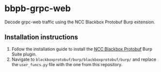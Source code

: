 # bbpb-grpc-web
Decode grpc-web traffic using the NCC Blackbox Protobuf Burp extension.

## Installation instructions
1. Follow the installation guide to install the [NCC Blackbox Protobuf](https://github.com/nccgroup/blackboxprotobuf/tree/master/burp) Burp Suite plugin.
2. Navigate to `blackboxprotobuf/burp/blackboxprotobuf/burp/` and replace the `user_funcs.py` file with the one from this repository.